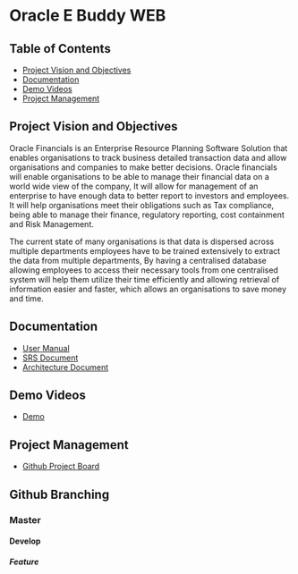 # Oracle E Buddy WEB

## Table of Contents
- [Project Vision and Objectives](#project-vision-and-objectives)  
- [Documentation](#documentation)
- [Demo Videos](#demo-videos)  
- [Project Management](#project-management)
## Project Vision and Objectives
Oracle Financials is an Enterprise Resource Planning Software Solution that enables organisations to track business detailed transaction data and allow organisations and companies to make better decisions. Oracle financials will enable organisations to be able to manage their financial data on a world wide view of the company, It will allow for management of an enterprise to have enough data to better report to investors and employees. It will help organisations meet their obligations such as Tax compliance, being able to manage their finance, regulatory reporting, cost containment and Risk Management.

The current state of many organisations is that data is dispersed across multiple departments employees have to be trained extensively to extract the data from multiple departments, By having a centralised database allowing employees to access their necessary tools from one centralised system will help them utilize their time efficiently and allowing retrieval of information easier and faster, which allows an organisations to save money and time.

## Documentation
- [User Manual](https://drive.google.com/file/d/1mukS3I-qJz4Hft0iC6WyMCH-3Pd7MG6Y/view?usp=sharing)
- [SRS Document](https://drive.google.com/file/d/1AbZbBrYfmVr12KHqiEuUx275cP3dCVOX/view?usp=sharing)
- [Architecture Document](https://drive.google.com/file/d/1ywB9H3cgIgb0krXr4bGDsGE99CKEPBRX/view?usp=sharing)
## Demo Videos
- [Demo](https://drive.google.com/file/d/1GpG_s7svdEHvLYPreYOMP6XmjYOdJdb8/view?usp=sharing)
## Project Management
- [Github Project Board](https://github.com/u18037951/OracleEBS_General_Ledger_System/projects/2)

## Github Branching
### Master
#### Develop
##### Feature
